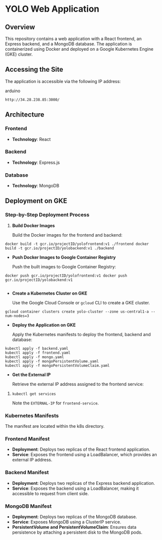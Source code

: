 # YOLO Web Application

## Overview

This repository contains a web application with a React frontend, an Express backend, and a MongoDB database. The application is containerized using Docker and deployed on a Google Kubernetes Engine (GKE) cluster.

## Accessing the Site

The application is accessible via the following IP address:

arduino

`http://34.28.238.85:3000/`


## Architecture

### Frontend

- **Technology**: React

### Backend

- **Technology**: Express.js

### Database

- **Technology**: MongoDB

## Deployment on GKE

### Step-by-Step Deployment Process

1. **Build Docker Images**
    
    Build the Docker images for the frontend and backend:
    
    

 ```
 docker build -t gcr.io/projectID/yolofrontend:v1 ./frontend docker build -t gcr.io/projectID/yolobackend:v1 ./backend

 ```
    
- **Push Docker Images to Google Container Registry**
    
    Push the built images to Google Container Registry:
    
    
 ```
 docker push gcr.io/projectID/yolofrontend:v1 docker push gcr.io/projectID/yolobackend:v1
    
 ```
- **Create a Kubernetes Cluster on GKE**
    
    Use the Google Cloud Console or `gcloud` CLI to create a GKE cluster.
    
 ```
 gcloud container clusters create yolo-cluster --zone us-central1-a --num-nodes=3
 
 ```
    
- **Deploy the Application on GKE**
    
    Apply the Kubernetes manifests to deploy the frontend, backend and database:
    
    
 ```
kubectl apply -f backend.yaml
kubectl apply -f frontend.yaml
kubectl apply -f mongo.yaml
kubectl apply -f mongoPersistentVolume.yaml
kubectl apply -f mongoPersistentVolumeClaim.yaml
```
    
- **Get the External IP**
    
    Retrieve the external IP address assigned to the frontend service:
    
    

1. `kubectl get services`
    
    Note the `EXTERNAL-IP` for `frontend-service`. 
    

### Kubernetes Manifests
 The manifest are located within the k8s directory. 

 ### Frontend Manifest

- **Deployment**: Deploys two replicas of the React frontend application.
- **Service**: Exposes the frontend using a LoadBalancer, which provides an external IP address.

### Backend Manifest

- **Deployment**: Deploys two replicas of the Express backend application.
- **Service**: Exposes the backend using a LoadBalancer, making it accessible to request from client side.

### MongoDB Manifest

- **Deployment**: Deploys two replicas of the MongoDB database.
- **Service**: Exposes MongoDB using a ClusterIP service.
- **PersistentVolume and PersistentVolumeClaim**: Ensures data persistence by attaching a persistent disk to the MongoDB pods.
